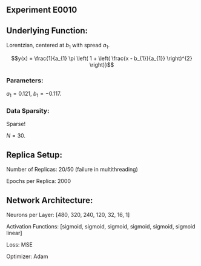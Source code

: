 ## Experiment E0010

## Underlying Function:

Lorentzian, centered at $b_{1}$ with spread $a_{1}$.

$$y(x) = \frac{1}{a_{1} \pi \left( 1 + \left( \frac{x - b_{1}}{a_{1}} \right)^{2} \right)}$$

### Parameters:

$a_{1} = 0.121$, $b_{1} = -0.117$.

### Data Sparsity:

Sparse! 

$N = 30$.

## Replica Setup:

Number of Replicas: 20/50 (failure in multithreading)

Epochs per Replica: 2000

## Network Architecture:

Neurons per Layer: [480, 320, 240, 120, 32, 16, 1]

Activation Functions: [sigmoid, sigmoid, sigmoid, sigmoid, sigmoid, sigmoid linear]

Loss: MSE

Optimizer: Adam